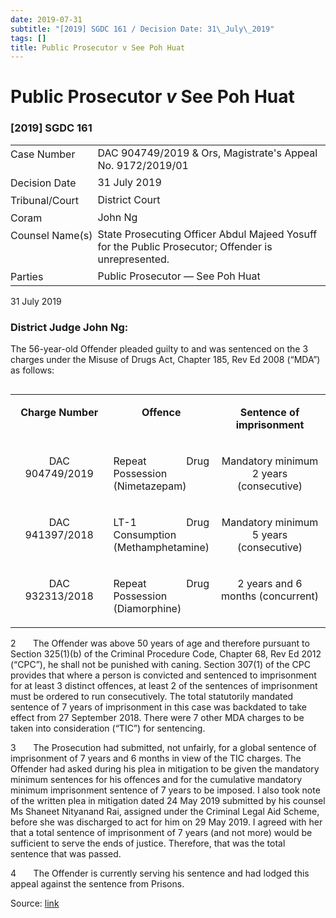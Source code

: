 ```yaml
---
date: 2019-07-31
subtitle: "[2019] SGDC 161 / Decision Date: 31\_July\_2019"
tags: []
title: Public Prosecutor v See Poh Huat
---
```

# Public Prosecutor _v_ See Poh Huat  

### \[2019\] SGDC 161

<table id="info-table"><tbody><tr class="info-row"><td class="txt-label" style="padding: 4px 0px; white-space: nowrap" valign="top">Case Number</td><td class="txt-body">DAC 904749/2019 &amp; Ors, Magistrate's Appeal No. 9172/2019/01</td></tr><tr class="info-row"><td class="txt-label" style="padding: 4px 0px; white-space: nowrap" valign="top">Decision Date</td><td class="txt-body">31 July 2019</td></tr><tr class="info-row"><td class="txt-label" style="padding: 4px 0px; white-space: nowrap" valign="top">Tribunal/Court</td><td class="txt-body">District Court</td></tr><tr class="info-row"><td class="txt-label" style="padding: 4px 0px; white-space: nowrap" valign="top">Coram</td><td class="txt-body">John Ng</td></tr><tr class="info-row"><td class="txt-label" style="padding: 4px 0px; white-space: nowrap" valign="top">Counsel Name(s)</td><td class="txt-body">State Prosecuting Officer Abdul Majeed Yosuff for the Public Prosecutor; Offender is unrepresented.</td></tr><tr class="info-row"><td class="txt-label" style="padding: 4px 0px; white-space: nowrap" valign="top">Parties</td><td class="txt-body">Public Prosecutor — See Poh Huat</td></tr></tbody></table>

31 July 2019

### District Judge John Ng:

The 56-year-old Offender pleaded guilty to and was sentenced on the 3 charges under the Misuse of Drugs Act, Chapter 185, Rev Ed 2008 (“MDA”) as follows:

<table align="left" cellpadding="0" cellspacing="0" class="Judg-2-tblr" frame="all" pgwide="1"><colgroup><col width="31.64%"> <col width="32.02%"> <col width="36.34%"> </colgroup><tbody><tr><td align="left" class="br" rowspan="1" valign="top"><p align="center" class="Table-Para-1"><b>Charge Number</b></p></td><td align="left" class="br" rowspan="1" valign="top"><p align="center" class="Table-Para-1"><b>Offence</b></p></td><td align="left" class="b" rowspan="1" valign="top"><p align="center" class="Table-Para-1"><b>Sentence of imprisonment</b></p></td></tr><tr><td align="left" class="br" rowspan="1" valign="top"><p align="center" class="Table-Para-1">DAC 904749/2019</p></td><td align="left" class="br" rowspan="1" valign="top"><p align="justify" class="Table-Para-1">Repeat Drug Possession (Nimetazepam)</p></td><td align="left" class="b" rowspan="1" valign="top"><p align="center" class="Table-Para-1">Mandatory minimum 2 years (consecutive)</p></td></tr><tr><td align="left" class="br" rowspan="1" valign="top"><p align="center" class="Table-Para-1">DAC 941397/2018</p></td><td align="left" class="br" rowspan="1" valign="top"><p align="justify" class="Table-Para-1">LT-1 Drug Consumption (Methamphetamine)</p></td><td align="left" class="b" rowspan="1" valign="top"><p align="center" class="Table-Para-1">Mandatory minimum 5 years (consecutive)</p></td></tr><tr><td align="left" class="r" rowspan="1" valign="top"><p align="center" class="Table-Para-1">DAC 932313/2018</p></td><td align="left" class="r" rowspan="1" valign="top"><p align="justify" class="Table-Para-1">Repeat Drug Possession (Diamorphine)</p></td><td align="left" class="" rowspan="1" valign="top"><p align="center" class="Table-Para-1">2 years and 6 months (concurrent)</p></td></tr></tbody></table>

  
  

2       The Offender was above 50 years of age and therefore pursuant to Section 325(1)(b) of the Criminal Procedure Code, Chapter 68, Rev Ed 2012 (“CPC”), he shall not be punished with caning. Section 307(1) of the CPC provides that where a person is convicted and sentenced to imprisonment for at least 3 distinct offences, at least 2 of the sentences of imprisonment must be ordered to run consecutively. The total statutorily mandated sentence of 7 years of imprisonment in this case was backdated to take effect from 27 September 2018. There were 7 other MDA charges to be taken into consideration (“TIC”) for sentencing.

3       The Prosecution had submitted, not unfairly, for a global sentence of imprisonment of 7 years and 6 months in view of the TIC charges. The Offender had asked during his plea in mitigation to be given the mandatory minimum sentences for his offences and for the cumulative mandatory minimum imprisonment sentence of 7 years to be imposed. I also took note of the written plea in mitigation dated 24 May 2019 submitted by his counsel Ms Shaneet Nityanand Rai, assigned under the Criminal Legal Aid Scheme, before she was discharged to act for him on 29 May 2019. I agreed with her that a total sentence of imprisonment of 7 years (and not more) would be sufficient to serve the ends of justice. Therefore, that was the total sentence that was passed.

4       The Offender is currently serving his sentence and had lodged this appeal against the sentence from Prisons.


Source: [link](https://www.lawnet.sg:443/lawnet/web/lawnet/free-resources?p_p_id=freeresources_WAR_lawnet3baseportlet&p_p_lifecycle=1&p_p_state=normal&p_p_mode=view&_freeresources_WAR_lawnet3baseportlet_action=openContentPage&_freeresources_WAR_lawnet3baseportlet_docId=%2FJudgment%2F23439-SSP.xml)